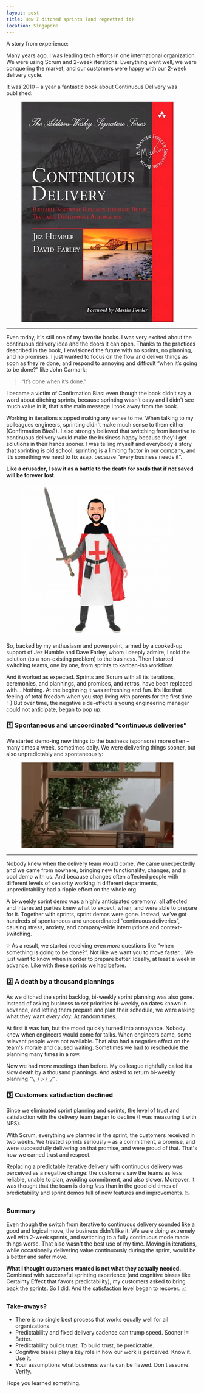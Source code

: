 ```yaml
---
layout: post
title: How I ditched sprints (and regretted it)
location: Singapore
---
```


A story from experience:

Many years ago, I was leading tech efforts in one international organization. We were using Scrum and 2-week iterations. Everything went well, we were conquering the market, and our customers were happy with our 2-week delivery cycle. 

It was 2010 – a year a fantastic book about Continuous Delivery was published:

<figure>
<a href="https://www.goodreads.com/book/show/8686650-continuous-delivery">
    <img src="/images/continuous.jpg" width="400px">
</a>
</figure>


---

Even today, it's still one of my favorite books. I was very excited about the continuous delivery idea and the doors it can open. Thanks to the practices described in the book, I envisioned the future with no sprints, no planning, and no promises. I just wanted to focus on the flow and deliver things as soon as they're done, and respond to annoying and difficult “when it’s going to be done?” like John Carmark:

> “It’s done when it’s done.”

I became a victim of Confirmation Bias: even though the book didn’t say a word about ditching sprints, because sprinting wasn’t easy and I didn’t see much value in it, that's the main message I took away from the book. 

Working in iterations stopped making any sense to me. When talking to my colleagues engineers, sprinting didn't make much sense to them either (Confirmation Bias?). I also strongly believed that switching from iterative to continuous delivery would make the business happy because they'll get solutions in their hands sooner. I was telling myself and everybody a story that sprinting is old school, sprinting is a limiting factor in our company, and it’s something we need to fix asap, because “every business needs it”. 

**Like a crusader, I saw it as a battle to the death for souls that if not saved will be forever lost.**

<figure>
    <img src="/images/crusader.jpg" width="400px">
</figure>

So, backed by my enthusiasm and powerpoint, armed by a cooked-up support of Jez Humble and Dave Farley, whom I deeply admire, I sold the solution (to a non-existing problem) to the business. Then I started switching teams, one by one, from sprints to kanban-ish workflow. 

And it worked as expected. Sprints and Scrum with all its iterations, ceremonies, and plannings, and promises, and retros, have been replaced with… Nothing. At the beginning it was refreshing and fun. It’s like that feeling of total freedom when you stop living with parents for the first time :-) But over time, the negative side-effects a young engineering manager could not anticipate, began to pop up:

### 1️⃣ Spontaneous and uncoordinated “continuous deliveries”


We started demo-ing new things to the business (sponsors) more often – many times a week, sometimes daily. We were delivering things sooner, but also unpredictably and spontaneously:

<figure>
    <img src="/images/message.gif" width="400px">
</figure>

---

Nobody knew when the delivery team would come. We came unexpectedly and we came from nowhere, bringing new functionality, changes, and a cool demo with us. And because changes often affected people with different levels of seniority working in different departments, unpredictability had a ripple effect on the whole org. 


A bi-weekly sprint demo was a highly anticipated ceremony: all affected and interested parties knew what to expect, when, and were able to prepare for it. Together with sprints, sprint demos were gone. Instead, we’ve got hundreds of spontaneous and uncoordinated “continuous deliveries”, causing stress, anxiety, and company-wide interruptions and context-switching. 

💡 As a result, we started receiving even *more* questions like “when something is going to be done?”. Not like we want you to move faster… We just want to know when in order to prepare better. Ideally, at least a week in advance. Like with these sprints we had before.


### 2️⃣ A death by a thousand plannings


As we ditched the sprint backlog, bi-weekly sprint planning was also gone. Instead of asking business to set priorities bi-weekly, on dates known in advance, and letting them prepare and plan their schedule, we were asking what they want *every day*. At random times.


At first it was fun, but the mood quickly turned into annoyance. Nobody knew when engineers would come for talks. When engineers came, some relevant people were not available. That also had a negative effect on the team's morale and caused waiting. Sometimes we had to reschedule the planning many times in a row.

Now we had *more* meetings than before. My colleague rightfully called it a slow death by a thousand plannings. And asked to return bi-weekly planning `¯\_(ツ)_/¯`.


### 3️⃣ Customers satisfaction declined

Since we eliminated sprint planning and sprints, the level of trust and satisfaction with the delivery team began to decline (I was measuring it with NPS). 

With Scrum, everything we planned in the sprint, the customers received in two weeks. We treated sprints seriously – as a commitment, a promise, and were successfully delivering on that promise, and were proud of that. That's how we earned trust and respect. 

Replacing a predictable iterative delivery with continuous delivery was perceived as a negative change: the customers saw the teams as less reliable, unable to plan, avoiding commitment, and also slower. Moreover, it was thought that the team is doing *less* than in the good old times of predictability and sprint demos full of new features and improvements. 📉


### Summary

Even though the switch from iterative to continuous delivery sounded like a good and logical move, the business didn't like it. We were doing extremely well with 2-week sprints, and switching to a fully continuous mode made things worse. That also wasn't the best use of my time. Moving in iterations, while occasionally delivering value continuously during the sprint, would be a better and safer move.

**What I thought customers wanted is not what they actually needed.** Combined with successful sprinting experience (and cognitive biases like Certainty Effect that favors predictability), my customers asked to bring back the sprints. So I did. And the satisfaction level began to recover. 📈


### Take-aways?
- There is no single best process that works equally well for all organizations.
- Predictability and fixed delivery cadence can trump speed. Sooner != Better.
- Predictability builds trust. To build trust, be predictable. 
- Cognitive biases play a key role in how our work is perceived. Know it. Use it.
- Your assumptions what business wants can be flawed. Don’t assume. Verify.

Hope you learned something.
